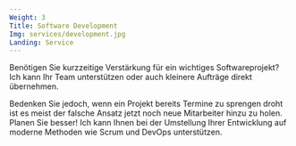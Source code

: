 ```yaml
---
Weight: 3
Title: Software Development
Img: services/development.jpg
Landing: Service
---
```


Benötigen Sie kurzzeitige Verstärkung für ein wichtiges
Softwareprojekt? Ich kann Ihr Team unterstützen oder auch kleinere
Aufträge direkt übernehmen.

Bedenken Sie jedoch, wenn ein Projekt bereits Termine zu sprengen
droht ist es meist der falsche Ansatz jetzt noch neue Mitarbeiter
hinzu zu holen. Planen Sie besser! Ich kann Ihnen bei der Umstellung
Ihrer Entwicklung auf moderne Methoden wie Scrum und DevOps
unterstützen.
